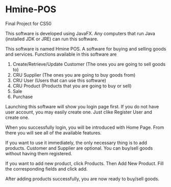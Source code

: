 # Hmine-POS
Final Project for CS50

This software is developed using JavaFX.
Any computers that run Java (installed JDK or JRE) can run this software.

This software is named Hmine POS. A software for buying and selling goods and services.
Functions available in this software are
1. Create/Retrieve/Update Customer (The ones you are going to sell goods to)
2. CRU Supplier (The ones you are going to buy goods from)
3. CRU User (Users that can use this software)
4. CRU Product (Products that you are going to buy or sell)
5. Sale 
6. Purchase

Launching this software will show you login page first.
If you do not have user account, you may easily create one.
Just clike Register User and create one.

When you successfully login, you will be introduced with Home Page.
From there you will see all of the available features.

If you want to use it immediately, the only necessary thing is to add products.
Customer and Supplier are optional. You can buy/sell goods without having them registered.

If you want to add new product, click Products.
Then Add New Product. Fill the corresponding fields and click add.

After adding products successfully, you are now ready to buy/sell goods. 

